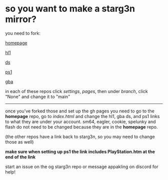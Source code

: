 # so you want to make a starg3n mirror?

you need to fork:

[homepage](https://github.com/starg3n/starg3n.github.io)

[hl1](https://github.com/starg3n/hl1)

[ds](https://github.com/starg3n/ds)

[ps1](https://github.com/starg3n/ps1)

[gba](https://github.com/starg3n/gba)

in each of these repos click _settings_, _pages_, then under _branch_, click "None" and change it to "main"

---

once you've forked those and set up the gh pages you need to go to the **homepage** repo, go to _index.html_ and change the hl1, gba ds, and ps1 links to what they are under your account. sm64, eagler, cookie, spelunky and flash do not need to be changed because they are in the **homepage** repo.

(the other repos have a link back to starg3n, so you may need to change those as well)

**make sure when setting up ps1 the link includes PlayStation.htm at the end of the link**

start an issue on the og starg3n repo or message appakling on discord for help!
